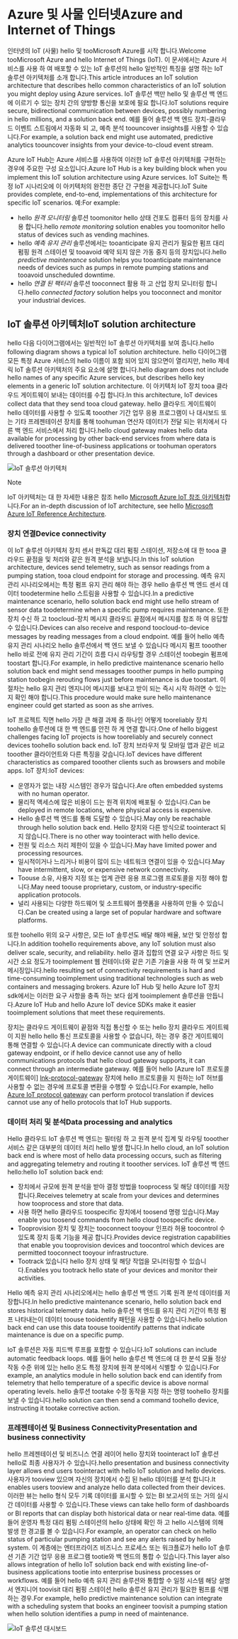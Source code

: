 
# <a name="azure-and-internet-of-things"></a><span data-ttu-id="28a19-101">Azure 및 사물 인터넷</span><span class="sxs-lookup"><span data-stu-id="28a19-101">Azure and Internet of Things</span></span>

<span data-ttu-id="28a19-102">인터넷의 IoT (사물) hello 및 tooMicrosoft Azure를 시작 합니다.</span><span class="sxs-lookup"><span data-stu-id="28a19-102">Welcome tooMicrosoft Azure and hello Internet of Things (IoT).</span></span> <span data-ttu-id="28a19-103">이 문서에서는 Azure 서비스를 사용 하 여 배포할 수 있는 IoT 솔루션의 hello 일반적인 특징을 설명 하는 IoT 솔루션 아키텍처를 소개 합니다.</span><span class="sxs-lookup"><span data-stu-id="28a19-103">This article introduces an IoT solution architecture that describes hello common characteristics of an IoT solution you might deploy using Azure services.</span></span> <span data-ttu-id="28a19-104">IoT 솔루션 백만 hello 및 솔루션 백 엔드에 이르기 수 있는 장치 간의 양방향 통신을 보호에 필요 합니다.</span><span class="sxs-lookup"><span data-stu-id="28a19-104">IoT solutions require secure, bidirectional communication between devices, possibly numbering in hello millions, and a solution back end.</span></span> <span data-ttu-id="28a19-105">예를 들어 솔루션 백 엔드 장치-클라우드 이벤트 스트림에서 자동화 되 고, 예측 분석 toouncover insights를 사용할 수 있습니다.</span><span class="sxs-lookup"><span data-stu-id="28a19-105">For example, a solution back end might use automated, predictive analytics toouncover insights from your device-to-cloud event stream.</span></span>

<span data-ttu-id="28a19-106">Azure IoT Hub는 Azure 서비스를 사용하여 이러한 IoT 솔루션 아키텍처를 구현하는 경우에 주요한 구성 요소입니다.</span><span class="sxs-lookup"><span data-stu-id="28a19-106">Azure IoT Hub is a key building block when you implement this IoT solution architecture using Azure services.</span></span> <span data-ttu-id="28a19-107">IoT Suite는 특정 IoT 시나리오에 이 아키텍처의 완전한 종단 간 구현을 제공합니다.</span><span class="sxs-lookup"><span data-stu-id="28a19-107">IoT Suite provides complete, end-to-end, implementations of this architecture for specific IoT scenarios.</span></span> <span data-ttu-id="28a19-108">예:</span><span class="sxs-lookup"><span data-stu-id="28a19-108">For example:</span></span>

* <span data-ttu-id="28a19-109">hello *원격 모니터링* 솔루션 toomonitor hello 상태 건포도 컴퓨터 등의 장치를 사용 합니다.</span><span class="sxs-lookup"><span data-stu-id="28a19-109">hello *remote monitoring* solution enables you toomonitor hello status of devices such as vending machines.</span></span>
* <span data-ttu-id="28a19-110">hello *예측 유지 관리* 솔루션에서는 tooanticipate 유지 관리가 필요한 펌프 대리 펌핑 원격 스테이션 및 tooavoid 예약 되지 않은 가동 중지 등의 장치입니다.</span><span class="sxs-lookup"><span data-stu-id="28a19-110">hello *predictive maintenance* solution helps you tooanticipate maintenance needs of devices such as pumps in remote pumping stations and tooavoid unscheduled downtime.</span></span>
* <span data-ttu-id="28a19-111">hello *연결 된 팩터리* 솔루션 tooconnect 활용 하 고 산업 장치 모니터링 합니다.</span><span class="sxs-lookup"><span data-stu-id="28a19-111">hello *connected factory* solution helps you tooconnect and monitor your industrial devices.</span></span>

## <a name="iot-solution-architecture"></a><span data-ttu-id="28a19-112">IoT 솔루션 아키텍처</span><span class="sxs-lookup"><span data-stu-id="28a19-112">IoT solution architecture</span></span>

<span data-ttu-id="28a19-113">hello 다음 다이어그램에서는 일반적인 IoT 솔루션 아키텍처를 보여 줍니다.</span><span class="sxs-lookup"><span data-stu-id="28a19-113">hello following diagram shows a typical IoT solution architecture.</span></span> <span data-ttu-id="28a19-114">hello 다이어그램 모든 특정 Azure 서비스의 hello 이름이 포함 되어 있지 않으면이 열리지만, hello 제네릭 IoT 솔루션 아키텍처의 주요 요소에 설명 합니다.</span><span class="sxs-lookup"><span data-stu-id="28a19-114">hello diagram does not include hello names of any specific Azure services, but describes hello key elements in a generic IoT solution architecture.</span></span> <span data-ttu-id="28a19-115">이 아키텍처 IoT 장치 tooa 클라우드 게이트웨이 보내는 데이터를 수집 합니다.</span><span class="sxs-lookup"><span data-stu-id="28a19-115">In this architecture, IoT devices collect data that they send tooa cloud gateway.</span></span> <span data-ttu-id="28a19-116">hello 클라우드 게이트웨이 hello 데이터를 사용할 수 있도록 tooother 기간 업무 응용 프로그램이 나 대시보드 또는 기타 프레젠테이션 장치를 통해 toohuman 연산자 데이터가 전달 되는 위치에서 다른 백 엔드 서비스에서 처리 합니다.</span><span class="sxs-lookup"><span data-stu-id="28a19-116">hello cloud gateway makes hello data available for processing by other back-end services from where data is delivered tooother line-of-business applications or toohuman operators through a dashboard or other presentation device.</span></span>

![IoT 솔루션 아키텍처][img-solution-architecture]

> [!NOTE]
> <span data-ttu-id="28a19-118">IoT 아키텍처는 대 한 자세한 내용은 참조 hello [Microsoft Azure IoT 참조 아키텍처][lnk-refarch]합니다.</span><span class="sxs-lookup"><span data-stu-id="28a19-118">For an in-depth discussion of IoT architecture, see hello [Microsoft Azure IoT Reference Architecture][lnk-refarch].</span></span>

### <a name="device-connectivity"></a><span data-ttu-id="28a19-119">장치 연결</span><span class="sxs-lookup"><span data-stu-id="28a19-119">Device connectivity</span></span>

<span data-ttu-id="28a19-120">이 IoT 솔루션 아키텍처 장치 센서 판독값 대리 펌핑 스테이션, 저장소에 대 한 tooa 클라우드 끝점을 및 처리와 같은 원격 분석을 보냅니다.</span><span class="sxs-lookup"><span data-stu-id="28a19-120">In this IoT solution architecture, devices send telemetry, such as sensor readings from a pumping station, tooa cloud endpoint for storage and processing.</span></span> <span data-ttu-id="28a19-121">예측 유지 관리 시나리오에서는 특정 펌프 유지 관리 해야 하는 경우 hello 솔루션 백 엔드 센서 데이터 toodetermine hello 스트림을 사용할 수 있습니다.</span><span class="sxs-lookup"><span data-stu-id="28a19-121">In a predictive maintenance scenario, hello solution back end might use hello stream of sensor data toodetermine when a specific pump requires maintenance.</span></span> <span data-ttu-id="28a19-122">또한 장치 수신 하 고 toocloud-장치 메시지 클라우드 끝점에서 메시지를 참조 하 여 응답할 수 있습니다.</span><span class="sxs-lookup"><span data-stu-id="28a19-122">Devices can also receive and respond toocloud-to-device messages by reading messages from a cloud endpoint.</span></span> <span data-ttu-id="28a19-123">예를 들어 hello 예측 유지 관리 시나리오 hello 솔루션에서 백 엔드 보낼 수 있습니다 메시지 펌프 tooother hello 바로 전에 유지 관리 기간이 흐름 다시 라우팅할 경우 스테이션 toobegin 펌프에 toostart 합니다.</span><span class="sxs-lookup"><span data-stu-id="28a19-123">For example, in hello predictive maintenance scenario hello solution back end might send messages tooother pumps in hello pumping station toobegin rerouting flows just before maintenance is due toostart.</span></span> <span data-ttu-id="28a19-124">이 절차는 hello 유지 관리 엔지니어 메시지를 보내고 받이 되는 즉시 시작 하려면 수 있는지 확인 해야 합니다.</span><span class="sxs-lookup"><span data-stu-id="28a19-124">This procedure would make sure hello maintenance engineer could get started as soon as she arrives.</span></span>

<span data-ttu-id="28a19-125">IoT 프로젝트 직면 hello 가장 큰 해결 과제 중 하나인 어떻게 tooreliably 장치 toohello 솔루션에 대 한 백 엔드를 안전 하 게 연결 합니다.</span><span class="sxs-lookup"><span data-stu-id="28a19-125">One of hello biggest challenges facing IoT projects is how tooreliably and securely connect devices toohello solution back end.</span></span> <span data-ttu-id="28a19-126">IoT 장치 브라우저 및 모바일 앱과 같은 비교 tooother 클라이언트와 다른 특징을 갖습니다.</span><span class="sxs-lookup"><span data-stu-id="28a19-126">IoT devices have different characteristics as compared tooother clients such as browsers and mobile apps.</span></span> <span data-ttu-id="28a19-127">IoT 장치:</span><span class="sxs-lookup"><span data-stu-id="28a19-127">IoT devices:</span></span>

* <span data-ttu-id="28a19-128">운영자가 없는 내장 시스템인 경우가 많습니다.</span><span class="sxs-lookup"><span data-stu-id="28a19-128">Are often embedded systems with no human operator.</span></span>
* <span data-ttu-id="28a19-129">물리적 액세스에 많은 비용이 드는 원격 위치에 배포될 수 있습니다.</span><span class="sxs-lookup"><span data-stu-id="28a19-129">Can be deployed in remote locations, where physical access is expensive.</span></span>
* <span data-ttu-id="28a19-130">Hello 솔루션 백 엔드를 통해 도달할 수 있습니다.</span><span class="sxs-lookup"><span data-stu-id="28a19-130">May only be reachable through hello solution back end.</span></span> <span data-ttu-id="28a19-131">Hello 장치와 다른 방식으로 toointeract 되지 않습니다.</span><span class="sxs-lookup"><span data-stu-id="28a19-131">There is no other way toointeract with hello device.</span></span>
* <span data-ttu-id="28a19-132">전원 및 리소스 처리 제한이 있을 수 있습니다.</span><span class="sxs-lookup"><span data-stu-id="28a19-132">May have limited power and processing resources.</span></span>
* <span data-ttu-id="28a19-133">일시적이거나 느리거나 비용이 많이 드는 네트워크 연결이 있을 수 있습니다.</span><span class="sxs-lookup"><span data-stu-id="28a19-133">May have intermittent, slow, or expensive network connectivity.</span></span>
* <span data-ttu-id="28a19-134">Toouse 소유, 사용자 지정 또는 업계 관련 응용 프로그램 프로토콜을 지정 해야 합니다.</span><span class="sxs-lookup"><span data-stu-id="28a19-134">May need toouse proprietary, custom, or industry-specific application protocols.</span></span>
* <span data-ttu-id="28a19-135">널리 사용되는 다양한 하드웨어 및 소프트웨어 플랫폼을 사용하여 만들 수 있습니다.</span><span class="sxs-lookup"><span data-stu-id="28a19-135">Can be created using a large set of popular hardware and software platforms.</span></span>

<span data-ttu-id="28a19-136">또한 toohello 위의 요구 사항은, 모든 IoT 솔루션도 배달 해야 배율, 보안 및 안정성 합니다.</span><span class="sxs-lookup"><span data-stu-id="28a19-136">In addition toohello requirements above, any IoT solution must also deliver scale, security, and reliability.</span></span> <span data-ttu-id="28a19-137">hello 결과 집합의 연결 요구 사항은 하드 및 시간 소요 정도가 tooimplement 웹 컨테이너와 같은 기존 기술을 사용 하 여 및 브로커 메시징입니다.</span><span class="sxs-lookup"><span data-stu-id="28a19-137">hello resulting set of connectivity requirements is hard and time-consuming tooimplement using traditional technologies such as web containers and messaging brokers.</span></span> <span data-ttu-id="28a19-138">Azure IoT Hub 및 hello Azure IoT 장치 sdk에서는 이러한 요구 사항을 충족 하는 보다 쉽게 tooimplement 솔루션을 만듭니다.</span><span class="sxs-lookup"><span data-stu-id="28a19-138">Azure IoT Hub and hello Azure IoT device SDKs make it easier tooimplement solutions that meet these requirements.</span></span>

<span data-ttu-id="28a19-139">장치는 클라우드 게이트웨이 끝점와 직접 통신할 수 또는 hello 장치 클라우드 게이트웨이 지원 hello hello 통신 프로토콜을 사용할 수 없습니다, 하는 경우 중간 게이트웨이 통해 연결할 수 있습니다.</span><span class="sxs-lookup"><span data-stu-id="28a19-139">A device can communicate directly with a cloud gateway endpoint, or if hello device cannot use any of hello communications protocols that hello cloud gateway supports, it can connect through an intermediate gateway.</span></span> <span data-ttu-id="28a19-140">예를 들어 hello [Azure IoT 프로토콜 게이트웨이] [ lnk-protocol-gateway] 장치에 hello 프로토콜을 지 원하는 IoT 허브를 사용할 수 없는 경우에 프로토콜 변환을 수행할 수 있습니다.</span><span class="sxs-lookup"><span data-stu-id="28a19-140">For example, hello [Azure IoT protocol gateway][lnk-protocol-gateway] can perform protocol translation if devices cannot use any of hello protocols that IoT Hub supports.</span></span>

### <a name="data-processing-and-analytics"></a><span data-ttu-id="28a19-141">데이터 처리 및 분석</span><span class="sxs-lookup"><span data-stu-id="28a19-141">Data processing and analytics</span></span>

<span data-ttu-id="28a19-142">Hello 클라우드 IoT 솔루션 백 엔드는 필터링 하 고 원격 분석 집계 및 라우팅 tooother 서비스 같은 대부분의 데이터 처리 hello 발생 합니다.</span><span class="sxs-lookup"><span data-stu-id="28a19-142">In hello cloud, an IoT solution back end is where most of hello data processing occurs, such as filtering and aggregating telemetry and routing it tooother services.</span></span> <span data-ttu-id="28a19-143">IoT 솔루션 백 엔드 hello:</span><span class="sxs-lookup"><span data-stu-id="28a19-143">hello IoT solution back end:</span></span>

* <span data-ttu-id="28a19-144">장치에서 규모에 원격 분석을 받아 결정 방법을 tooprocess 및 해당 데이터를 저장 합니다.</span><span class="sxs-lookup"><span data-stu-id="28a19-144">Receives telemetry at scale from your devices and determines how tooprocess and store that data.</span></span> 
* <span data-ttu-id="28a19-145">사용 하면 hello 클라우드 toospecific 장치에서 toosend 명령 있습니다.</span><span class="sxs-lookup"><span data-stu-id="28a19-145">May enable you toosend commands from hello cloud toospecific device.</span></span>
* <span data-ttu-id="28a19-146">Tooprovision 장치 및 장치는 tooconnect tooyour 인프라 허용 toocontrol 수 있도록 장치 등록 기능을 제공 합니다.</span><span class="sxs-lookup"><span data-stu-id="28a19-146">Provides device registration capabilities that enable you tooprovision devices and toocontrol which devices are permitted tooconnect tooyour infrastructure.</span></span>
* <span data-ttu-id="28a19-147">Tootrack 있습니다 hello 장치 상태 및 해당 작업을 모니터링할 수 있습니다.</span><span class="sxs-lookup"><span data-stu-id="28a19-147">Enables you tootrack hello state of your devices and monitor their activities.</span></span>

<span data-ttu-id="28a19-148">Hello 예측 유지 관리 시나리오에서는 hello 솔루션 백 엔드 기록 원격 분석 데이터를 저장합니다.</span><span class="sxs-lookup"><span data-stu-id="28a19-148">In hello predictive maintenance scenario, hello solution back end stores historical telemetry data.</span></span> <span data-ttu-id="28a19-149">hello 솔루션 백 엔드를 유지 관리 기간이 특정 펌프 나타내는이 데이터 toouse tooidentify 패턴을 사용할 수 있습니다.</span><span class="sxs-lookup"><span data-stu-id="28a19-149">hello solution back end can use this data toouse tooidentify patterns that indicate maintenance is due on a specific pump.</span></span>

<span data-ttu-id="28a19-150">IoT 솔루션은 자동 피드백 루프를 포함할 수 있습니다.</span><span class="sxs-lookup"><span data-stu-id="28a19-150">IoT solutions can include automatic feedback loops.</span></span> <span data-ttu-id="28a19-151">예를 들어 hello 솔루션 백 엔드에 대 한 분석 모듈 정상 작동 수준 위에 있는 hello 온도 특정 장치에 원격 분석에서 식별할 수 있습니다.</span><span class="sxs-lookup"><span data-stu-id="28a19-151">For example, an analytics module in hello solution back end can identify from telemetry that hello temperature of a specific device is above normal operating levels.</span></span> <span data-ttu-id="28a19-152">hello 솔루션 tootake 수정 동작을 지정 하는 명령 toohello 장치를 보낼 수 있습니다.</span><span class="sxs-lookup"><span data-stu-id="28a19-152">hello solution can then send a command toohello device, instructing it tootake corrective action.</span></span>

### <a name="presentation-and-business-connectivity"></a><span data-ttu-id="28a19-153">프레젠테이션 및 Business Connectivity</span><span class="sxs-lookup"><span data-stu-id="28a19-153">Presentation and business connectivity</span></span>

<span data-ttu-id="28a19-154">hello 프레젠테이션 및 비즈니스 연결 레이어 hello 장치와 toointeract IoT 솔루션 hello로 최종 사용자가 수 있습니다.</span><span class="sxs-lookup"><span data-stu-id="28a19-154">hello presentation and business connectivity layer allows end users toointeract with hello IoT solution and hello devices.</span></span> <span data-ttu-id="28a19-155">사용자가 tooview 있으며 자신의 장치에서 수집 된 hello 데이터를 분석 합니다.</span><span class="sxs-lookup"><span data-stu-id="28a19-155">It enables users tooview and analyze hello data collected from their devices.</span></span> <span data-ttu-id="28a19-156">이러한 뷰는 hello 형식 모두 기록 데이터를 표시할 수 있는 BI 보고서의 또는 거의 실시간 데이터를 사용할 수 있습니다.</span><span class="sxs-lookup"><span data-stu-id="28a19-156">These views can take hello form of dashboards or BI reports that can display both historical data or near real-time data.</span></span> <span data-ttu-id="28a19-157">예를 들어 운영자 특정 대리 펌핑 스테이션의 hello 상태에 확인 하 고 hello 시스템에 의해 발생 한 경고를 볼 수 있습니다.</span><span class="sxs-lookup"><span data-stu-id="28a19-157">For example, an operator can check on hello status of particular pumping station and see any alerts raised by hello system.</span></span> <span data-ttu-id="28a19-158">이 계층에는 엔터프라이즈 비즈니스 프로세스 또는 워크플로가 hello IoT 솔루션 기존 기간 업무 응용 프로그램 tootie와 백 엔드의 통합 수 있습니다.</span><span class="sxs-lookup"><span data-stu-id="28a19-158">This layer also allows integration of hello IoT solution back end with existing line-of-business applications tootie into enterprise business processes or workflows.</span></span> <span data-ttu-id="28a19-159">예를 들어 hello 예측 유지 관리 솔루션와 통합할 수 일정 시스템 해당 설명서 엔지니어 toovisit 대리 펌핑 스테이션 hello 솔루션 유지 관리가 필요한 펌프를 식별 하는 경우.</span><span class="sxs-lookup"><span data-stu-id="28a19-159">For example, hello predictive maintenance solution can integrate with a scheduling system that books an engineer toovisit a pumping station when hello solution identifies a pump in need of maintenance.</span></span>

![IoT 솔루션 대시보드][img-dashboard]

[img-solution-architecture]: ./media/iot-azure-and-iot/iot-reference-architecture.png
[img-dashboard]: ./media/iot-azure-and-iot/iot-suite.png

[lnk-machinelearning]: http://azure.microsoft.com/documentation/services/machine-learning/
[Azure IoT Suite]: http://azure.microsoft.com/solutions/iot
[lnk-protocol-gateway]:  ../articles/iot-hub/iot-hub-protocol-gateway.md
[lnk-refarch]: http://download.microsoft.com/download/A/4/D/A4DAD253-BC21-41D3-B9D9-87D2AE6F0719/Microsoft_Azure_IoT_Reference_Architecture.pdf
